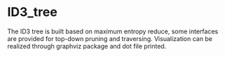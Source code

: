# ID3_tree
The ID3 tree is built based on maximum entropy reduce, some interfaces are provided for top-down pruning and traversing. Visualization can be realized through graphviz package and dot file printed.
